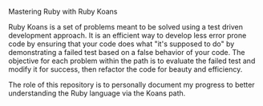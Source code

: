 Mastering Ruby with Ruby Koans

Ruby Koans is a set of problems meant to be solved using a test driven development approach. It is an efficient way to develop less error prone code by ensuring that your code does what "it's supposed to do" by demonstrating a failed test based on a false behavior of your code. The objective for each problem within the path is to evaluate the failed test and modify it for success, then refactor the code for beauty and efficiency.

The role of this repository is to personally document my progress to better understanding the Ruby language via the Koans path.